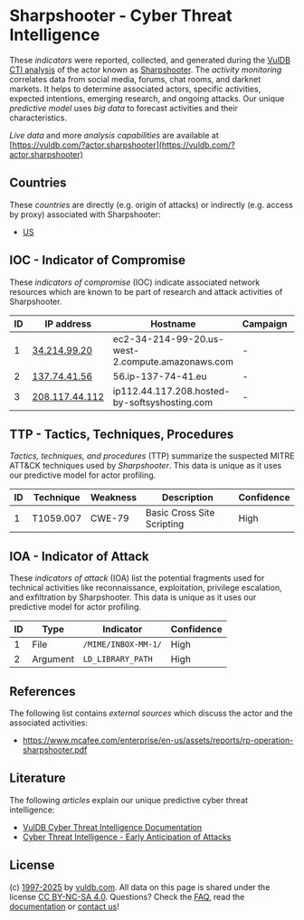 # Sharpshooter - Cyber Threat Intelligence

These _indicators_ were reported, collected, and generated during the [VulDB CTI analysis](https://vuldb.com/?kb.cti) of the actor known as [Sharpshooter](https://vuldb.com/?actor.sharpshooter). The _activity monitoring_ correlates data from social media, forums, chat rooms, and darknet markets. It helps to determine associated actors, specific activities, expected intentions, emerging research, and ongoing attacks. Our unique _predictive model_ uses _big data_ to forecast activities and their characteristics.

_Live data_ and more _analysis capabilities_ are available at [https://vuldb.com/?actor.sharpshooter](https://vuldb.com/?actor.sharpshooter)

## Countries

These _countries_ are directly (e.g. origin of attacks) or indirectly (e.g. access by proxy) associated with Sharpshooter:

* [US](https://vuldb.com/?country.us)

## IOC - Indicator of Compromise

These _indicators of compromise_ (IOC) indicate associated network resources which are known to be part of research and attack activities of Sharpshooter.

ID | IP address | Hostname | Campaign | Confidence
-- | ---------- | -------- | -------- | ----------
1 | [34.214.99.20](https://vuldb.com/?ip.34.214.99.20) | ec2-34-214-99-20.us-west-2.compute.amazonaws.com | - | Medium
2 | [137.74.41.56](https://vuldb.com/?ip.137.74.41.56) | 56.ip-137-74-41.eu | - | High
3 | [208.117.44.112](https://vuldb.com/?ip.208.117.44.112) | ip112.44.117.208.hosted-by-softsyshosting.com | - | High

## TTP - Tactics, Techniques, Procedures

_Tactics, techniques, and procedures_ (TTP) summarize the suspected MITRE ATT&CK techniques used by _Sharpshooter_. This data is unique as it uses our predictive model for actor profiling.

ID | Technique | Weakness | Description | Confidence
-- | --------- | -------- | ----------- | ----------
1 | T1059.007 | CWE-79 | Basic Cross Site Scripting | High

## IOA - Indicator of Attack

These _indicators of attack_ (IOA) list the potential fragments used for technical activities like reconnaissance, exploitation, privilege escalation, and exfiltration by Sharpshooter. This data is unique as it uses our predictive model for actor profiling.

ID | Type | Indicator | Confidence
-- | ---- | --------- | ----------
1 | File | `/MIME/INBOX-MM-1/` | High
2 | Argument | `LD_LIBRARY_PATH` | High

## References

The following list contains _external sources_ which discuss the actor and the associated activities:

* https://www.mcafee.com/enterprise/en-us/assets/reports/rp-operation-sharpshooter.pdf

## Literature

The following _articles_ explain our unique predictive cyber threat intelligence:

* [VulDB Cyber Threat Intelligence Documentation](https://vuldb.com/?kb.cti)
* [Cyber Threat Intelligence - Early Anticipation of Attacks](https://www.scip.ch/en/?labs.20201022)

## License

(c) [1997-2025](https://vuldb.com/?kb.changelog) by [vuldb.com](https://vuldb.com/?kb.about). All data on this page is shared under the license [CC BY-NC-SA 4.0](https://creativecommons.org/licenses/by-nc-sa/4.0/). Questions? Check the [FAQ](https://vuldb.com/?kb.faq), read the [documentation](https://vuldb.com/?kb) or [contact us](https://vuldb.com/?contact)!
